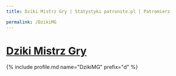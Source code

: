 ```yaml
---
title: Dziki Mistrz Gry | Statystyki patronite.pl | Patromierz

permalink: /DzikiMG
---
```


# [Dziki Mistrz Gry](https://patronite.pl/DzikiMG)

{% include profile.md name="DzikiMG" prefix="d" %}
